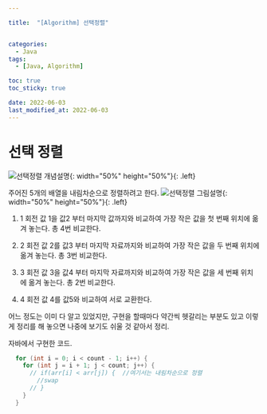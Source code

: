 ```yaml
---

title:  "[Algorithm] 선택정렬" 


categories:
  - Java
tags:
  - [Java, Algorithm]

toc: true
toc_sticky: true

date: 2022-06-03
last_modified_at: 2022-06-03
---
```



# 선택 정렬



![선택정렬 개념설명](https://user-images.githubusercontent.com/25880465/171801203-cc327e9d-c909-475a-999e-5a78d27dc08d.png){: width="50%" height="50%"}{: .left}

주어진 5개의 배열을 내림차순으로 정렬하려고 한다.
![선택정렬 그림설명](https://user-images.githubusercontent.com/25880465/171797191-726678d6-51c4-4380-b876-a4599a781e31.png){: width="50%" height="50%"}{: .left}
1. 1 회전
    값 1을 값2 부터 마지막 값까지와 비교하여 가장 작은 값을 첫 번째 위치에 옮겨 놓는다. 총 4번 비교한다.

2. 2 회전
    값 2를 값3 부터 마지막 자료까지와 비교하여 가장 작은 값을 두 번째 위치에 옮겨 놓는다. 총 3번 비교한다.

3. 3 회전
    값 3을 값4 부터 마지막 자료까지와 비교하여 가장 작은 값을 세 번째 위치에 옮겨 놓는다. 총 2번 비교한다.

4. 4 회전
    값 4를 값5와 비교하여 서로 교환한다.


어느 정도는 이미 다 알고 있었지만, 구현을 할때마다 약간씩 헷갈리는 부분도 있고
이렇게 정리를 해 놓으면 나중에 보기도 쉬울 것 같아서 정리.


자바에서 구현한 코드.

```java
  for (int i = 0; i < count - 1; i++) {
    for (int j = i + 1; j < count; j++) {
      // if(arr[i] < arr[j]) {  //여기서는 내림차순으로 정렬
        //swap
      // }
    }
  }
```



<br>



<!-- [맨 위](#){: .btn .btn--primary }{: .align-right} 스크롤시 자동으로 up to 화살표가 나오므로 삭제 -->
